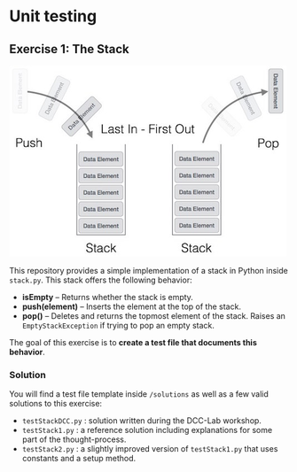 # Unit testing

## Exercise 1: The Stack

![image-20211130170910111](assets/stack_representation.jpg)

This repository provides a simple implementation of a stack in Python inside `stack.py`. This stack offers the following behavior: 

- **isEmpty** – Returns whether the stack is empty.
- **push(element)** – Inserts the element at the top of the stack.
- **pop()** – Deletes and returns the topmost element of the stack. Raises an `EmptyStackException` if trying to pop an empty stack. 

The goal of this exercise is to **create a test file that documents this behavior**. 



### Solution

You will find a test file template inside `/solutions` as well as a few valid solutions to this exercise:

- `testStackDCC.py` : solution written during the DCC-Lab workshop.
- `testStack1.py` : a reference solution including explanations for some part of the thought-process.   
- `testStack2.py` : a slightly improved version of `testStack1.py` that uses constants and a setup method. 